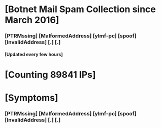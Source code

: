 # [Botnet Mail Spam Collection since March 2016]
### [PTRMssing] [MalformedAddress] [ylmf-pc] [spoof] [InvalidAddress] [.] [.]
#### [Updated every few hours]

# [Counting 89841 IPs]

# [Symptoms] 
###   [PTRMssing] [MalformedAddress] [ylmf-pc] [spoof] [InvalidAddress] [.] [.]
